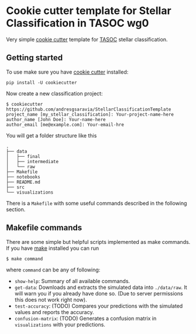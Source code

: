 # Cookie cutter template for Stellar Classification in TASOC wg0

Very simple [cookie cutter][] template for [TASOC][] stellar classification. 

## Getting started

To use make sure you have [cookie cutter][] installed:

```
pip install -U cookiecutter
```

Now create a new classification project:

```
$ cookiecutter https://github.com/andresgsaravia/StellarClassificationTemplate
project_name [my_stellar_classification]: Your-project-name-here
author_name [John Doe]: Your-name-here
author_email [me@example.com]: Your-email-hre
```

You will get a folder structure like this

```
.
├── data
│   ├── final
│   ├── intermediate
│   └── raw
├── Makefile
├── notebooks
├── README.md
├── src
└── visualizations
```

There is a `Makefile` with some useful commands described in the following section.

## Makefile commands

There are some simple but helpful scripts implemented as make commands. If you have [make][] installed you can run 

```
$ make command
```

where `command` can be any of following:

- `show-help`: Summary of all available commands.
- `get-data`: Downloads and extracts the simulated data into `./data/raw`. It will warn you if you already have done so. (Due to server permissions this does not work right now).
- `test-accuracy`: (TODO) Compares your predictions with the simulated values and reports the accuracy.
- `confusion-matrix`: (TODO) Generates a confusion matrix in `visualizations` with your predictions.

[cookie cutter]: https://cookiecutter.readthedocs.io/en/latest/
[TASOC]: https://tasoc.dk/
[make]: https://www.gnu.org/software/make/

